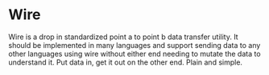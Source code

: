 # Wire
Wire is a drop in standardized point a to point b data transfer utility. It should be implemented in many languages and support sending data to any other languages using wire without either end needing to mutate the data to understand it. Put data in, get it out on the other end. Plain and simple.
